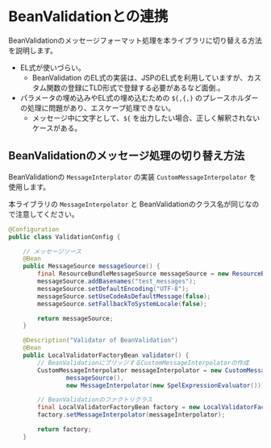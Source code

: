 # BeanValidationとの連携

BeanValidationのメッセージフォーマット処理を本ライブラリに切り替える方法を説明します。

- EL式が使いづらい。
  - BeanValidation のEL式の実装は、JSPのEL式を利用していますが、カスタム関数の登録にTLD形式で登録する必要があるなど面倒.。
- パラメータの埋め込みやEL式の埋め込むための ``${,{,}`` のプレースホルダーの処理に問題があり、エスケープ処理できない。
  - メッセージ中に文字として、`${` を出力したい場合、正しく解釈されないケースがある。

## BeanValidationのメッセージ処理の切り替え方法

BeanValidationの ``MessageInterplator`` の実装 ``CustomMessageInterpolator`` を使用します。

本ライブラリの ``MessageInterpolator`` と BeanValidationのクラス名が同じなので注意してください。

```java
@Configuration
public class ValidationConfig {

    // メッセージソース
    @Bean
    public MessageSource messageSource() {
        final ResourceBundleMessageSource messageSource = new ResourceBundleMessageSource();
        messageSource.addBasenames("test_messages");
        messageSource.setDefaultEncoding("UTF-8");
        messageSource.setUseCodeAsDefaultMessage(false);
        messageSource.setFallbackToSystemLocale(false);

        return messageSource;
    }

    @Description("Validator of BeanValidation")
    @Bean
    public LocalValidatorFactoryBean validator() {
        // BeanValidationにブリッジするCustomMessageInterpolatorの作成
        CustomMessageInterpolator messageInterpolator = new CustomMessageInterpolator(
                messageSource(),
                new MessageInterpolator(new SpelExpressionEvaluator()));

        // BeanValidationのファクトリクラス
        final LocalValidatorFactoryBean factory = new LocalValidatorFactoryBean();
        factory.setMessageInterpolator(messageInterpolator);

        return factory;
    }
```


